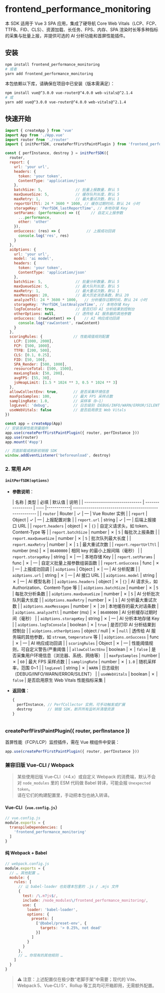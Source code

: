 # frontend_performance_monitoring

本 SDK 适用于 Vue 3 SPA 应用，集成了硬导航 Core Web Vitals（LCP、FCP、TTFB、FID、CLS）、资源加载、长任务、FPS、内存、SPA 渲染时长等多种指标的采集与批量上报，并提供可选的 AI 分析功能和首屏性能插件。

## 安装

```bash
npm install frontend_performance_monitoring
# 或者
yarn add frontend_performance_monitoring
```
本包依赖以下库，请确保在项目中已安装（版本需满足）：
```bash
npm install vue@^3.0.0 vue-router@^4.0.0 web-vitals@^2.1.4
# 或
yarn add vue@^3.0.0 vue-router@^4.0.0 web-vitals@^2.1.4
```

## 快速开始

```javascript
import { createApp } from 'vue'
import App from './App.vue'
import router from './router'
import { initPerfSDK, createPerfFirstPaintPlugin } from 'frontend_performance_monitoring'

const { perfInstance, destroy } = initPerfSDK({
  router,
  report: {
    url: 'your url',
    headers: {
      token: 'your token',
      ContentType: 'application/json'
    },
    batchSize: 5,               // 批量上报数量，默认 5
    maxQueueSize: 5,            // 缓存队列长度，默认 5
    maxRetry: 1,                // 最大重试次数，默认 1
    reportUrlTtl: 24 * 3600 * 1000, // 缓存过期时间，默认 24 小时
    storageKey: 'PerfSDK_lastReportTime', // 本地存储 Key
    setParams: (performance) => ({     // 自定义上报参数
      ...performance,
      other: 'other'
    }),
    onSuccess: (res) => {            // 上报成功回调
      console.log('res', res)
    }
  },
  aiOptions: {
    url: 'your url',
    model: 'ai model',
    headers: {
      token: 'your token',
      ContentType: 'application/json'
    },
    batchSize: 5,               // 批量分析数量，默认 5
    maxQueueSize: 5,            // 最大队列长度，默认 5
    maxRetry: 1,                // 最大重试次数，默认 1
    maxMessages: 20,            // 最大历史消息条数，默认 20
    analyzeTtl: 24 * 3600 * 1000,   // 分析缓存过期时间，默认 24 小时
    storageKey: 'PerfSDK_lastAnalyzeTime', // 本地存储 Key
    logToConsole: true,         // 是否打印 AI 分析结果到控制台
    otherOptions: null,         // 透传给 AI 服务器的其他参数
    onSuccess: (rawContent) => {    // AI 响应成功回调
      console.log('rawContent', rawContent)
    }
  },
  scoringRules: {              // 性能阈值规则配置
    LCP: [1000, 2000],
    FCP: [500, 1000],
    TTFB: [200, 500],
    CLS: [0.1, 0.25],
    FID: [50, 100],
    SPA_Render: [500, 1000],
    resourceTotal: [500, 1500],
    maxLongTask: [50, 200],
    avgFPS: [55, 30],
    jsHeapLimit: [1.5 * 1024 ** 3, 0.5 * 1024 ** 3]
  },
  allowCollectEnv: true,       // 是否采集环境信息
  maxFpsSamples: 100,          // 最大 FPS 采样点数
  samplingRate: 1.0,           // 采样率（0~1）
  logLevel: 'debug',           // 日志级别（DEBUG/INFO/WARN/ERROR/SILENT）
  useWebVitals: false          // 是否启用原生 Web Vitals
})

const app = createApp(App)
// 安装首屏性能测量插件
app.use(createPerfFirstPaintPlugin({ router, perfInstance }))
app.use(router)
app.mount('#app')

// 页面卸载或刷新前销毁 SDK
window.addEventListener('beforeunload', destroy)
```
### 2. 常用 API

#### `initPerfSDK(options)`

- **参数说明**：

  | 名称                          | 类型              | 必填 | 默认值        | 说明                                                    |
      | ----------------------------- | ----------------- | ---- |------------| ------------------------------------------------------- |
  | `router`                      | Router            | ✓    | —          | Vue Router 实例                                         |
  | `report`                      | Object            | ✓    | —          | 上报配置对象                                            |
  | `report.url`                  | string            | ✓    | —          | 后端上报接口 URL                                        |
  | `report.headers`              | object            | ✗    | `{}`       | 自定义请求头，如 token、Content‑Type 等                 |
  | `report.batchSize`            | number            | ✗    | `5`        | 每批次上报条数                                          |
  | `report.maxQueueSize`         | number            | ✗    | `5`        | 批次队列最大长度                                        |
  | `report.maxRetry`             | number            | ✗    | `1`        | 最大重试次数                                            |
  | `report.reportUrlTtl`         | number (ms)       | ✗    | `86400000` | 相同 key 的最小上报间隔（毫秒）                         |
  | `report.storageKey`           | string            | ✗    | —          | 本地存储 Key                                            |
  | `report.setParams`            | func              | ✗    | —          | 自定义批量上报参数组装函数                              |
  | `report.onSuccess`            | func              | ✗    | —          | 上报成功回调                                            |
  | `aiOptions`                   | Object            | ✗    | —          | AI 分析配置                                             |
  | `aiOptions.url`               | string            | ✗    | —          | AI 接口 URL                                             |
  | `aiOptions.model`             | string            | ✗    | —          | AI 模型名称                                             |
  | `aiOptions.headers`           | object            | ✗    | `{}`       | AI 请求头，如 Authorization、Content‑Type 等            |
  | `aiOptions.batchSize`         | number            | ✗    | `5`        | 每批次分析条数                                          |
  | `aiOptions.maxQueueSize`      | number            | ✗    | `5`        | AI 分析批次队列最大长度                                 |
  | `aiOptions.maxRetry`          | number            | ✗    | `1`        | AI 分析最大重试次数                                     |
  | `aiOptions.maxMessages`       | number            | ✗    | `20`       | 本地缓存的最大对话条数                                  |
  | `aiOptions.analyzeTtl`        | number (ms)       | ✗    | `86400000` | AI 分析缓存过期时间（毫秒）                             |
  | `aiOptions.storageKey`        | string            | ✗    | —          | AI 分析本地存储 Key                                     |
  | `aiOptions.logToConsole`      | boolean           | ✗    | `true`     | 是否打印 AI 分析结果到控制台                            |
  | `aiOptions.otherOptions`      | object / null     | ✗    | `null`     | 透传给 AI 服务端的其他参数，如 `stream`, `temperature` 等 |
  | `aiOptions.onSuccess`         | func              | ✗    | —          | AI 响应成功回调                                         |
  | `scoringRules`                | Object            | ✗    | —          | 性能阈值规则，可自定义警告/严重阈值                     |
  | `allowCollectEnv`             | boolean           | ✗    | `false`    | 是否采集用户环境信息（浏览器、系统、网络等）            |
  | `maxFpsSamples`               | number            | ✗    | `60`       | 最大 FPS 采样点数                                       |
  | `samplingRate`                | number            | ✗    | `1.0`      | 随机采样率，范围 0~1                                    |
  | `logLevel`                    | string            | ✗    | `WARN`     | 日志级别（DEBUG/INFO/WARN/ERROR/SILENT）                |
  | `useWebVitals`                | boolean           | ✗    | `false`    | 是否启用原生 Web Vitals 性能指标采集                    |

- **返回值**：

  ```js
  {
    perfInstance, // PerfCollector 实例，可手动触发或扩展
    destroy       // 销毁 SDK，断开所有监听并清理资源
  }



### createPerfFirstPaintPlugin({ router, perfInstance })
首屏性能（FCP/LCP）监控插件，需在 Vue 根组件中安装：

```javascript
app.use(createPerfFirstPaintPlugin({ router, perfInstance }))
```


### 兼容旧版 Vue‑CLI / Webpack

> 某些使用旧版 Vue‑CLI（≤4.x）或自定义 Webpack 的消费端，默认不会对 `node_modules` 里的 ESM 代码做 Babel 转译，可能会报 `Unexpected token`。  
> 请在它们的构建配置里，手动把本包也纳入转译。

#### Vue‑CLI（`vue.config.js`）

```js
// vue.config.js
module.exports = {
  transpileDependencies: [
    'frontend_performance_monitoring'
  ]
}
```

#### 纯 Webpack + Babel
```javascript
// webpack.config.js
module.exports = {
  // … 其他配置 …
  module: {
    rules: [
      // 让 babel-loader 也处理本包里的 .js / .mjs 文件
      {
        test: /\.m?js$/,
        include: /node_modules\/frontend_performance_monitoring/,
        use: {
          loader: 'babel-loader',
          options: {
            presets: [
              ['@babel/preset-env', {
                targets: '> 0.25%, not dead'
              }]
            ]
          }
        }
      },
      // … 你现有的其他规则 …
    ]
  }
}
```
> ⚠️ 注意：上述配置仅在极少数“老脚手架”中需要；现代的 Vite、Webpack 5、Vue‑CLI 5⁺、Rollup 等工具均可开箱即用，无需额外配置。
